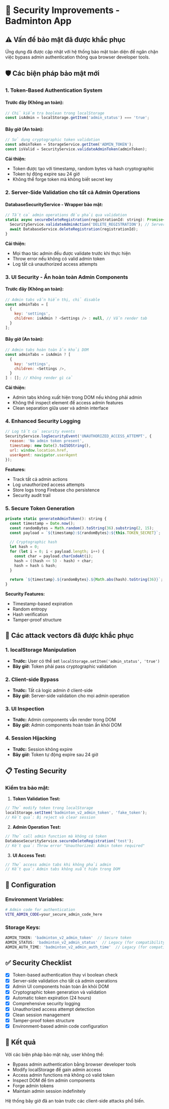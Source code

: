 # 🔐 Security Improvements - Badminton App

## ⚠️ Vấn đề bảo mật đã được khắc phục

Ứng dụng đã được cập nhật với hệ thống bảo mật toàn diện để ngăn chặn việc bypass admin authentication thông qua browser developer tools.

## 🛡️ Các biện pháp bảo mật mới

### 1. **Token-Based Authentication System**

#### Trước đây (Không an toàn):
```javascript
// Chỉ kiểm tra boolean trong localStorage
const isAdmin = localStorage.getItem('admin_status') === 'true';
```

#### Bây giờ (An toàn):
```javascript
// Sử dụng cryptographic token validation
const adminToken = StorageService.getItem('ADMIN_TOKEN');
const isValid = SecurityService.validateAdminToken(adminToken);
```

**Cải thiện:**
- Token được tạo với timestamp, random bytes và hash cryptographic
- Token tự động expire sau 24 giờ
- Không thể forge token mà không biết secret key

### 2. **Server-Side Validation cho tất cả Admin Operations**

#### DatabaseSecurityService - Wrapper bảo mật:
```javascript
// Tất cả admin operations đều phải qua validation
static async secureDeleteRegistration(registrationId: string): Promise<void> {
  SecurityService.validateAdminAction('DELETE_REGISTRATION'); // Server-side check
  await DatabaseService.deleteRegistration(registrationId);
}
```

**Cải thiện:**
- Mọi thao tác admin đều được validate trước khi thực hiện
- Throw error nếu không có valid admin token
- Log tất cả unauthorized access attempts

### 3. **UI Security - Ẩn hoàn toàn Admin Components**

#### Trước đây (Không an toàn):
```javascript
// Admin tabs vẫn hiển thị, chỉ disable
const adminTabs = [
  {
    key: 'settings',
    children: isAdmin ? <Settings /> : null, // Vẫn render tab
  }
];
```

#### Bây giờ (An toàn):
```javascript
// Admin tabs hoàn toàn ẩn khỏi DOM
const adminTabs = isAdmin ? [
  {
    key: 'settings',
    children: <Settings />,
  }
] : []; // Không render gì cả
```

**Cải thiện:**
- Admin tabs không xuất hiện trong DOM nếu không phải admin
- Không thể inspect element để access admin features
- Clean separation giữa user và admin interface

### 4. **Enhanced Security Logging**

```javascript
// Log tất cả security events
SecurityService.logSecurityEvent('UNAUTHORIZED_ACCESS_ATTEMPT', {
  reason: 'No admin token present',
  timestamp: new Date().toISOString(),
  url: window.location.href,
  userAgent: navigator.userAgent
});
```

**Features:**
- Track tất cả admin actions
- Log unauthorized access attempts
- Store logs trong Firebase cho persistence
- Security audit trail

### 5. **Secure Token Generation**

```javascript
private static generateAdminToken(): string {
  const timestamp = Date.now();
  const randomBytes = Math.random().toString(36).substring(2, 15);
  const payload = `${timestamp}:${randomBytes}:${this.TOKEN_SECRET}`;
  
  // Cryptographic hash
  let hash = 0;
  for (let i = 0; i < payload.length; i++) {
    const char = payload.charCodeAt(i);
    hash = ((hash << 5) - hash) + char;
    hash = hash & hash;
  }
  
  return `${timestamp}.${randomBytes}.${Math.abs(hash).toString(36)}`;
}
```

**Security Features:**
- Timestamp-based expiration
- Random entropy
- Hash verification
- Tamper-proof structure

## 🚨 Các attack vectors đã được khắc phục

### 1. **localStorage Manipulation**
- **Trước:** User có thể set `localStorage.setItem('admin_status', 'true')`
- **Bây giờ:** Token phải pass cryptographic validation

### 2. **Client-side Bypass**
- **Trước:** Tất cả logic admin ở client-side
- **Bây giờ:** Server-side validation cho mọi admin operation

### 3. **UI Inspection**
- **Trước:** Admin components vẫn render trong DOM
- **Bây giờ:** Admin components hoàn toàn ẩn khỏi DOM

### 4. **Session Hijacking**
- **Trước:** Session không expire
- **Bây giờ:** Token tự động expire sau 24 giờ

## 📋 Testing Security

### Kiểm tra bảo mật:

1. **Token Validation Test:**
```javascript
// Thử modify token trong localStorage
localStorage.setItem('badminton_v2_admin_token', 'fake_token');
// Kết quả: Bị reject và clear session
```

2. **Admin Operation Test:**
```javascript
// Thử call admin function mà không có token
DatabaseSecurityService.secureDeleteRegistration('test');
// Kết quả: Throw error "Unauthorized: Admin token required"
```

3. **UI Access Test:**
```javascript
// Thử access admin tabs khi không phải admin
// Kết quả: Admin tabs không xuất hiện trong DOM
```

## 🔧 Configuration

### Environment Variables:
```bash
# Admin code for authentication
VITE_ADMIN_CODE=your_secure_admin_code_here
```

### Storage Keys:
```javascript
ADMIN_TOKEN: 'badminton_v2_admin_token'  // Secure token
ADMIN_STATUS: 'badminton_v2_admin_status'  // Legacy (for compatibility)
ADMIN_AUTH_TIME: 'badminton_v2_admin_auth_time'  // Legacy (for compatibility)
```

## ✅ Security Checklist

- [x] Token-based authentication thay vì boolean check
- [x] Server-side validation cho tất cả admin operations
- [x] Admin UI components hoàn toàn ẩn khỏi DOM
- [x] Cryptographic token generation và validation
- [x] Automatic token expiration (24 hours)
- [x] Comprehensive security logging
- [x] Unauthorized access attempt detection
- [x] Clean session management
- [x] Tamper-proof token structure
- [x] Environment-based admin code configuration

## 🎯 Kết quả

Với các biện pháp bảo mật này, user không thể:
- Bypass admin authentication bằng browser developer tools
- Modify localStorage để gain admin access
- Access admin functions mà không có valid token
- Inspect DOM để tìm admin components
- Forge admin tokens
- Maintain admin session indefinitely

Hệ thống bây giờ đã an toàn trước các client-side attacks phổ biến.
